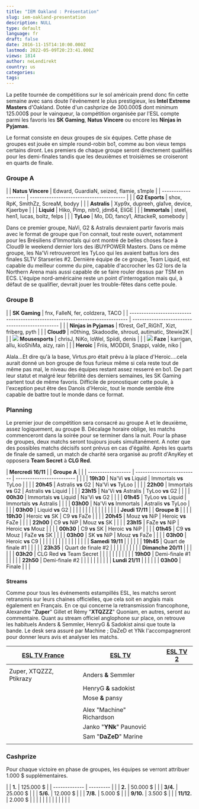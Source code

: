 ```yaml
---
title: "IEM Oakland : Présentation"
slug: iem-oakland-presentation
description: NULL
type: default
language: fr
draft: false
date: 2016-11-15T14:10:00.000Z
lastmod: 2022-05-09T20:23:41.000Z
views: 1814
author: neLendirekt
country: us
categories:
tags:
---
```

La petite tournée de compétitions sur le sol américain prend donc fin cette semaine avec sans doute l'événement le plus prestigieux, les **Intel Extreme Masters** d'Oakland. Dotée d'un cashprize de 300.000$ dont minimum 125.000$ pour le vainqueur, la compétition organisée par l'ESL compte parmi les favoris les **SK Gaming**, **Natus Vincere** ou encore les **Ninjas in Pyjamas**.  
  
Le format consiste en deux groupes de six équipes. Cette phase de groupes est jouée en simple round-robin bo1, comme au bon vieux temps certains diront. Les premiers de chaque groupe seront directement qualifiés pour les demi-finales tandis que les deuxièmes et troisièmes se croiseront en quarts de finale.

### **Groupe A**

| |  **Natus Vincere** | Edward, GuardiaN, seized, flamie, s1mple |
| -------------------- | ---------------------------------------- |
| |  **G2 Esports**    | shox, RpK, SmithZz, ScreaM, bodyy        |
| |  **Astralis**      | Xyp9x, dupreeh, gla1ve, device, Kjaerbye |
| |  **Liquid**        | Hiko, Pimp, nitr0, jdm64, EliGE          |
| |  **Immortals**     | steel, hen1, lucas, boltz, felps         |
| |  **TyLoo**         | Mo, DD, fancy1, AttackeR, somebody       |

Dans ce premier groupe, NaVi, G2 & Astralis devraient partir favoris mais avec le format de groupe que l'on connait, tout reste ouvert, notamment pour les Brésiliens d'Immortals qui ont montré de belles choses face à Cloud9 le weekend dernier lors des iBUYPOWER Masters. Dans ce même groupe, les Na'Vi retrouveront les TyLoo qui les avaient battus lors des finales SLTV Starseries #2\. Dernière équipe de ce groupe, Team Liquid, est capable du meilleur comme du pire, capable d'accrocher les G2 lors de la Northern Arena mais aussi capable de se faire rouler dessus par TSM en ECS. L'équipe nord-américaine reste un point d'interrogation mais qui, à défaut de se qualifier, devrait jouer les trouble-fêtes dans cette poule. 

### **Groupe B**

| |  **SK Gaming**                                                              | fnx, FalleN, fer, coldzera, TACO                |
| ----------------------------------------------------------------------------- | ----------------------------------------------- |
| |  **Ninjas in Pyjamas**                                                      | f0rest, GeT\_RiGhT, Xizt, friberg, pyth         |
| |  **Cloud9**                                                                 | n0thing, Skadoodle, shroud, autimatic, Stewie2K |
| |  **![](/storage/countries/flag/europe_flag_580d21b984714.gif) Mousesports** | chrisJ, NiKo, loWel, Spiidi, denis              |
| |  **![](/storage/countries/flag/europe_flag_580d21b984714.gif) Faze**        | karrigan, allu, kioShiMa, aizy, rain            |
| |  **Heroic**                                                                 | Friis, MODDII, Snappi, valde, niko              |

Alala...Et dire qu'à la base, Virtus.pro était prévu à la place d'Heroic....cela aurait donné un bon groupe de fous furieux même si cela reste tout de même pas mal, le niveau des équipes restant assez resserré en bo1\. De part leur statut et malgré leur fébrilité des derniers semaines, les SK Gaming partent tout de même favoris. Difficile de pronostiquer cette poule, à l'exception peut être des Danois d'Heroic, tout le monde semble être capable de battre tout le monde dans ce format.

### **Planning**

Le premier jour de compétition sera consacré au groupe A et le deuxième, assez logiquement, au groupe B. Décalage horaire oblige, les matchs commenceront dans la soirée pour se terminer dans la nuit. Pour la phase de groupes, deux matchs seront toujours joués simultanément. A noter que des possibles matchs décisifs sont prévus en cas d'égalité. Après les quarts de finale de samedi, un match de charité sera organisé au profit d'AnyKey et opposera **Team Secret** à **CLG Red**.

| **Mercredi 16/11** |                            | **Groupe A**              |  |
| ------------------ | -------------------------- | ------------------------- |  |
| |  **19h30**       | Na'Vi **vs** Liquid        | Immortals **vs** TyLoo    |  |
| |  **20h45**       | Astralis **vs** G2         | Na'Vi **vs** TyLoo        |  |
| |  **22h00**       | Immortals **vs** G2        | Astralis **vs** Liquid    |  |
| |  **23h15**       | Na'Vi **vs** Astralis      | TyLoo **vs** G2           |  |
| |  **00h30**       | Immortals **vs** Liquid    | Na'Vi **vs** G2           |  |
| |  **01h45**       | TyLoo **vs** Liquid        | Immortals **vs** Astralis |  |
| |  **03h00**       | Na'Vi **vs** Immortals     | Astralis **vs** TyLoo     |  |
| |  **03h00**       | Liquid **vs** G2           |                           |  |
| |                  |                            |                           |  |
| |                  |                            |                           |  |
| **Jeudi 17/11**    |                            | **Groupe B**              |  |
| |  **19h30**       | Heroic **vs** SK           | C9 **vs** FaZe            |  |
| |  **20h45**       | Mouz **vs** NiP            | Heroic **vs** FaZe        |  |
| |  **22h00**       | C9 **vs** NiP              | Mouz **vs** SK            |  |
| |  **23h15**       | FaZe **vs** NiP            | Heroic **vs** Mouz        |  |
| |  **00h30**       | C9 **vs** SK               | Heroic **vs** NiP         |  |
| |  **01h45**       | C9 **vs** Mouz             | FaZe **vs** SK            |  |
| |  **03h00**       | SK **vs** NiP              | Mouz **vs** FaZe          |  |
| |  **03h00**       | Heroic **vs** C9           |                           |  |
| |                  |                            |                           |  |
| |                  |                            |                           |  |
| **Samedi 19/11**   |                            |                           |  |
| |  **19h45**       | Quart de finale #1         |                           |  |
| |  **23h35**       | Quart de finale #2         |                           |  |
| |                  |                            |                           |  |
| **Dimanche 20/11** |                            |                           |  |
| |  **03h20**       | CLG Red **vs** Team Secret |                           |  |
| |                  |                            |                           |  |
| |  **19h00**       | Demi-finale #1             |                           |  |
| |  **22h50**       | Demi-finale #2             |                           |  |
| |                  |                            |                           |  |
| **Lundi 21/11**    |                            |                           |  |
| |  **03h00**       | Finale                     |                           |  |

###   
**Streams**

Comme pour tous les événements estampillés ESL, les matchs seront retransmis sur leurs chaines officielles, que cela soit en anglais mais également en Français. En ce qui concerne la retransmission francophone, Alexandre "**Zuper**" Gillet et Rémy "**XTQZZZ**" Quoniam, en autres, seront au commentaire. Quant au stream officiel anglophone sur place, on retrouve les habituels Anders & Semmler, HenryG & Sadokist ainsi que toute la bande. Le desk sera assuré par Machine ; DaZeD et YNk l'accompagneront pour donner leurs avis et analyser les matchs.  
  
| [ESL TV France](/fr/stream/twitch/642) | [ESL TV](/fr/stream/twitch/641) | [ESL TV 2](/fr/stream/twitch/743) |
| -------------------------------------- | ------------------------------- | --------------------------------- |
| |                                      |                                 |                                   |
| Zuper, XTQZZZ, Ptikrazy                | Anders **&** Semmler            |                                   |
| |  HenryG **&** sadokist               |                                 |                                   |
| |  Mose **&** pansy                    |                                 |                                   |
| |                                      |                                 |                                   |
| |  Alex "Machine" Richardson           |                                 |                                   |
| |  Janko "**YNk**" Paunović            |                                 |                                   |
| |  Sam "**DaZeD**" Marine              |                                 |                                   |
| |                                      |                                 |                                   |

### **Cashprize**

Pour chaque victoire en phase de groupes, les équipes se verront attribuer 1.000 $ supplémentaires.

| |  **1.**     | 125.000 $ |
| ------------- | --------- |
| |  **2.**     | 50.000 $  |
| |  **3/4.**   | 25.000 $  |
| |  **5/6.**   | 12.000 $  |
| |  **7/8.**   | 5.000 $   |
| |  **9/10.**  | 3.500 $   |
| |  **11/12.** | 2.000 $   |
| |             |           |
| |             |           |
| |             |           |
